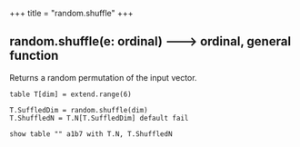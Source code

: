 +++
title = "random.shuffle"
+++

<!-- Beware 'random.shuffle' is not seeded at the moment:
https://lokad.atlassian.net/browse/LK-8540 -->

## random.shuffle(e: ordinal) 🡒 ordinal, general function

Returns a random permutation of the input vector.

```envision
table T[dim] = extend.range(6)

T.SuffledDim = random.shuffle(dim)
T.ShuffledN = T.N[T.SuffledDim] default fail

show table "" a1b7 with T.N, T.ShuffledN
```
